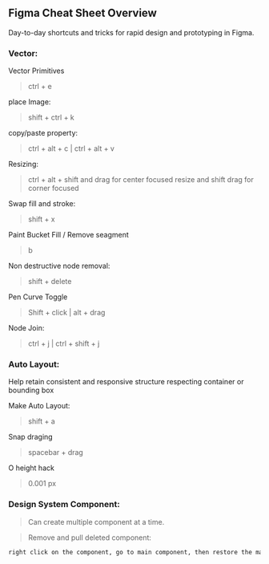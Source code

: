 ## Figma Cheat Sheet Overview

Day-to-day shortcuts and tricks for rapid design and prototyping in Figma.

### Vector:

Vector Primitives
> ctrl + e

place Image:
> shift + ctrl + k

copy/paste property:
> ctrl + alt + c | ctrl + alt + v

Resizing:
> ctrl + alt + shift and drag for center focused resize and shift drag for corner focused

Swap fill and stroke:
> shift + x

Paint Bucket Fill / Remove seagment
> b

Non destructive node removal:
> shift + delete

Pen Curve Toggle
> Shift + click | alt + drag

Node Join:
> ctrl + j | ctrl + shift + j

### Auto Layout:
Help retain consistent and responsive structure respecting container or bounding box

Make Auto Layout:
> shift + a

Snap draging
> spacebar + drag

O height hack
> 0.001 px

### Design System Component:
> Can create multiple component at a time.

> Remove and pull deleted component:
```txt
right click on the component, go to main component, then restore the main component
```
